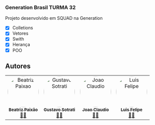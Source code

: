 ### Generation Brasil TURMA 32

Projeto desenvolvido em SQUAD na Generation

- [x] Colletions
- [x] Vetores
- [x] Swith
- [x] Herança
- [X] POO

## Autores

<table>
  <tr>
    <td align="center"><a href="https://github.com/biiah-paixao"><img style="border-radius: 50%;" src="https://avatars.githubusercontent.com/u/88353298?v=4" width="100px;" alt="Beatriz Paixao"/><br /><sub><b>Beatriz Paixão </b></sub> <br>👨‍🚀 </a><br/></td>
    <td align="center"><a href="https://github.com/Guzius"><img style="border-radius: 50%;" src="https://avatars.githubusercontent.com/u/89790032?v=4" width="100px;" alt="Gustavo Sotrati"/><br /><sub><b>Gustavo Sotrati </b></sub> <br>👨‍🚀 </a><br/></td> 
    <td align="center"><a href="https://github.com/JohnClaudio"><img style="border-radius: 50%;" src="https://avatars.githubusercontent.com/u/61328786?v=4" width="100px;" alt="Joao Claudio"/><br /><sub><b>Joao Claudio </b></sub> <br>👨‍🚀 </a><br/></td> 
    <td align="center"><a href="https://github.com/luisfsm"><img style="border-radius: 50%;" src="https://avatars.githubusercontent.com/u/42703204?v=4" width="100px;" alt="Luis Felipe"/><br /><sub><b>Luis Felipe </b></sub> <br>👨‍🚀 </a><br/></td> 


  </tr>
  </table>